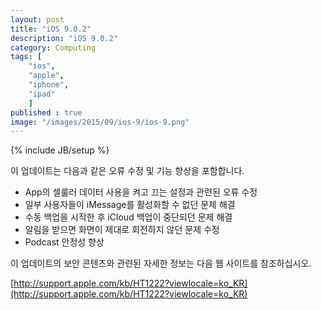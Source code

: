 ```yaml
---
layout: post
title: "iOS 9.0.2"
description: "iOS 9.0.2"
category: Computing
tags: [
    "ios", 
    "apple", 
    "iphone", 
    "ipad"
    ]
published : true
image: "/images/2015/09/ios-9/ios-9.png"
---
```


{% include JB/setup %}

이 업데이트는 다음과 같은 오류 수정 및 기능 향상을 포함합니다.

* App의 셀룰러 데이터 사용을 켜고 끄는 설정과 관련된 오류 수정
* 일부 사용자들이 iMessage를 활성화할 수 없던 문제 해결
* 수동 백업을 시작한 후 iCloud 백업이 중단되던 문제 해결
* 알림을 받으면 화면이 제대로 회전하지 않던 문제 수정
* Podcast 안정성 향상

이 업데이트의 보안 콘텐츠와 관련된 자세한 정보는 다음 웹 사이트를 참조하십시오.

[http://support.apple.com/kb/HT1222?viewlocale=ko_KR](http://support.apple.com/kb/HT1222?viewlocale=ko_KR)
